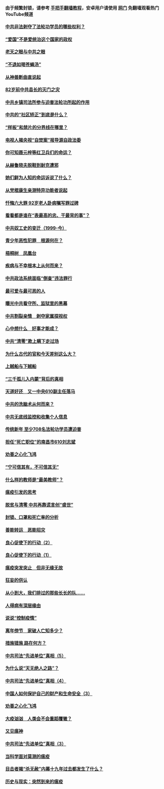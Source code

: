 #### 由于频繁封锁，请参考 [手把手翻墙教程](https://github.com/gfw-breaker/guides/wiki/)，安卓用户请使用 [网门](https://github.com/gfw-breaker/nogfw/blob/master/dl.md?t=04170501) 免翻墙观看热门YouTube频道 

#### [中共非法剥夺了法轮功学员的哪些权利？](../pages/19/423392.md?t=04170501) 

#### [“爱国”不是爱统治这个国家的政权](../pages/19/423029.md?t=04170501) 

#### [老天之眼与中共之眼](../pages/19/423378.md?t=04170501) 

#### [“不退如喝苍蝇汤”](../pages/19/423287.md?t=04170501) 

#### [从神兽断曲直说起](../pages/19/423201.md?t=04170501) 

#### [82岁前中共县长的灭门之灾](../pages/19/423055.md?t=04170501) 

#### [中共乡镇司法所参与迫害法轮功所起的作用](../pages/19/423064.md?t=04170501) 

#### [中共的“社区矫正”到底是什么？](../pages/19/422870.md?t=04170501) 

#### [“样板”和禁片的分界线在哪里？](../pages/19/422704.md?t=04170501) 

#### [电视人揭央视“自焚案”报导源自政法委](../pages/19/422770.md?t=04170501) 

#### [你可知聂元梓等红卫兵们的命运？](../pages/19/422848.md?t=04170501) 

#### [从赫鲁晓夫脱鞋到耐克遭邪](../pages/19/422826.md?t=04170501) 

#### [她们鲜为人知的命运诉说了什么？](../pages/19/422754.md?t=04170501) 

#### [从党棍康生亲测特异功能者说起](../pages/19/422657.md?t=04170501) 

#### [忏悔六大罪 92岁老人卧病嘱写罪过碑](../pages/19/422750.md?t=04170501) 

#### [看看都是谁在“表最高的忠、干最背的事”？](../pages/19/422703.md?t=04170501) 

#### [中共奴工史的变迁（1999-今）](../pages/19/422656.md?t=04170501) 

#### [青少年恶性犯罪　根源何在？](../pages/19/422449.md?t=04170501) 

#### [梧桐树　凤凰台](../pages/19/422442.md?t=04170501) 

#### [疾病与不幸根本上从何而来？](../pages/19/422438.md?t=04170501) 

#### [中共政法系统面临“倒查”违法罪行](../pages/19/422497.md?t=04170501) 

#### [最可爱与最可恶的人](../pages/19/422448.md?t=04170501) 

#### [曝光中共看守所、监狱里的黑幕](../pages/19/422390.md?t=04170501) 

#### [中共割裂亲情　剥夺家属探视权](../pages/19/422364.md?t=04170501) 

#### [心中想什么　好事才能成？](../pages/19/422318.md?t=04170501) 

#### [中共“清零”欺上瞒下走过场](../pages/19/422306.md?t=04170501) 

#### [为什么古代的官和今天差别这么大？](../pages/19/422228.md?t=04170501) 

#### [上贼船与下贼船](../pages/19/422276.md?t=04170501) 

#### [“三千孤儿入内蒙”背后的真相](../pages/19/422229.md?t=04170501) 

#### [天道好还　又一中央610副主任落马](../pages/19/422155.md?t=04170501) 

#### [中共的洗脑术从何而来？](../pages/19/422154.md?t=04170501) 

#### [中共无底线监控和收集个人信息](../pages/19/422039.md?t=04170501) 

#### [传统新年 至少708名法轮功学员遭迫害](../pages/19/421946.md?t=04170501) 

#### [担任“死亡职位”的南昌市610刘志斌](../pages/19/421957.md?t=04170501) 

#### [劝善之心化飞鸿](../pages/19/421164.md?t=04170501) 

#### [“宁可信其有，不可信其无”](../pages/19/421691.md?t=04170501) 

#### [什么样的教师是“最美教师”？](../pages/19/421755.md?t=04170501) 

#### [瘟疫引发的思考](../pages/19/421594.md?t=04170501) 

#### [脱贫与清零 中共再靠谎言创“盛世”](../pages/19/421590.md?t=04170501) 

#### [封锁、口罩和死亡率的分析](../pages/19/421495.md?t=04170501) 

#### [善能转运　恶能招灾](../pages/19/421334.md?t=04170501) 

#### [良心促使下的行动（2）](../pages/19/421361.md?t=04170501) 

#### [良心促使下的行动（1）](../pages/19/421302.md?t=04170501) 

#### [瘟疫突发突止　但非无缘无故](../pages/19/421281.md?t=04170501) 

#### [狂妄的供认](../pages/19/421199.md?t=04170501) 

#### [从小到大，我们排过的那些长长的队……](../pages/19/421243.md?t=04170501) 

#### [人得病有深层缘由](../pages/19/420864.md?t=04170501) 

#### [说说“控制疫情”](../pages/19/420831.md?t=04170501) 

#### [离年傍节　家破人亡知多少？](../pages/19/420563.md?t=04170501) 

#### [措施错施  路在何方？](../pages/19/420076.md?t=04170501) 

#### [中共司法“先进单位”真相（5）](../pages/19/419453.md?t=04170501) 

#### [为什么说“天无绝人之路”？](../pages/19/419618.md?t=04170501) 

#### [中共司法“先进单位”真相（4）](../pages/19/419452.md?t=04170501) 

#### [中国人如何保护自己的财产和生命安全（3）](../pages/19/419405.md?t=04170501) 

#### [劝善之心化飞鸿](../pages/19/418758.md?t=04170501) 

#### [大疫汹汹　人类会不会重蹈覆辙？](../pages/19/419691.md?t=04170501) 

#### [又见瘟神](../pages/19/419225.md?t=04170501) 

#### [中共司法“先进单位”真相（3）](../pages/19/419451.md?t=04170501) 

#### [当科学面对莫测的瘟疫](../pages/19/419625.md?t=04170501) 

#### [目击者揭“杀无赦”内幕十九年过去都发生了什么？](../pages/19/419617.md?t=04170501) 

#### [历史与现实：突然到来的瘟疫](../pages/19/419619.md?t=04170501) 

